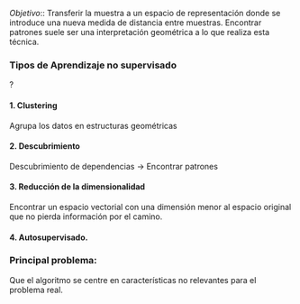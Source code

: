 *Objetivo*:: Transferir la muestra a un espacio de representación donde se introduce una nueva medida de distancia entre muestras. Encontrar patrones suele ser una interpretación geométrica a lo que realiza esta técnica.

### Tipos de Aprendizaje no supervisado
?
#### 1. Clustering
Agrupa los datos en estructuras geométricas
#### 2. Descubrimiento
Descubrimiento de dependencias -> Encontrar patrones
#### 3. Reducción de la dimensionalidad
Encontrar un espacio vectorial con una dimensión menor al espacio original que no pierda información por el camino.
#### 4. Autosupervisado.

### Principal problema:
Que el algoritmo se centre en características no relevantes para el problema real.